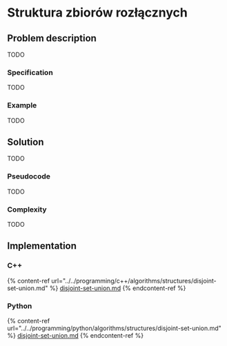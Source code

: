 # Struktura zbiorów rozłącznych

## Problem description

TODO

### Specification

TODO

### Example

TODO

## Solution

TODO

### Pseudocode

TODO

### Complexity

TODO

## Implementation

### C++

{% content-ref url="../../programming/c++/algorithms/structures/disjoint-set-union.md" %}
[disjoint-set-union.md](../../programming/c++/algorithms/structures/disjoint-set-union.md)
{% endcontent-ref %}

### Python

{% content-ref url="../../programming/python/algorithms/structures/disjoint-set-union.md" %}
[disjoint-set-union.md](../../programming/python/algorithms/structures/disjoint-set-union.md)
{% endcontent-ref %}
